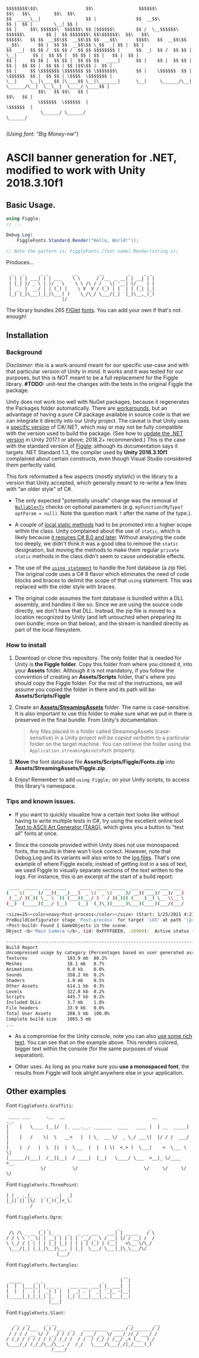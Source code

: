 ```
$$$$$$$$\$$\                  $$\                 $$$$$$\                         $$\   $$\         $$\  $$\              
$$  _____\__|                 $$ |               $$  __$$\                        $$ |  $$ |        \__| $$ |             
$$ |     $$\ $$$$$$\  $$$$$$\ $$ |$$$$$$\        $$ /  \__$$$$$$\  $$$$$$\        $$ |  $$ $$$$$$$\ $$\$$$$$$\  $$\   $$\ 
$$$$$\   $$ $$  __$$\$$  __$$\$$ $$  __$$\       $$$$\   $$  __$$\$$  __$$\       $$ |  $$ $$  __$$\$$ \_$$  _| $$ |  $$ |
$$  __|  $$ $$ /  $$ $$ /  $$ $$ $$$$$$$$ |      $$  _|  $$ /  $$ $$ |  \__|      $$ |  $$ $$ |  $$ $$ | $$ |   $$ |  $$ |
$$ |     $$ $$ |  $$ $$ |  $$ $$ $$   ____|      $$ |    $$ |  $$ $$ |            $$ |  $$ $$ |  $$ $$ | $$ |$$\$$ |  $$ |
$$ |     $$ \$$$$$$$ \$$$$$$$ $$ \$$$$$$$\       $$ |    \$$$$$$  $$ |            \$$$$$$  $$ |  $$ $$ | \$$$$  \$$$$$$$ |
\__|     \__|\____$$ |\____$$ \__|\_______|      \__|     \______/\__|             \______/\__|  \__\__|  \____/ \____$$ |
            $$\   $$ $$\   $$ |                                                                                 $$\   $$ |
            \$$$$$$  \$$$$$$  |                                                                                 \$$$$$$  |
             \______/ \______/                                                                                   \______/ 
                                                                                                                          
```
_(Using font: "Big Money-nw")_

# ASCII banner generation for .NET, modified to work with Unity 2018.3.10f1

## Basic Usage.

```c#
using Figgle;
// ...

Debug.Log(
    FiggleFonts.Standard.Render("Hello, World!"));

// Note the pattern is: FiggleFonts.[font name].Render(string s);

```

Produces...

```
  _   _      _ _         __        __         _     _ _
 | | | | ___| | | ___    \ \      / /__  _ __| | __| | |
 | |_| |/ _ \ | |/ _ \    \ \ /\ / / _ \| '__| |/ _` | |
 |  _  |  __/ | | (_) |    \ V  V / (_) | |  | | (_| |_|
 |_| |_|\___|_|_|\___( )    \_/\_/ \___/|_|  |_|\__,_(_)
                     |/
```

The library bundles 265 [FIGlet](http://www.figlet.org/) [fonts](http://www.jave.de/figlet/fonts.html). You can add your own if that's not enough! 

## Installation

### Background

_Disclaimer:_ this is a work-around meant for our specific use-case and with that particular version of Unity in mind. It works and it was tested for our purposes, but this is NOT meant to be a full replacement for the Figgle library. **#TODO:** unit-test the changes with the tests in the original Figgle the package.

Unity does not work too well with NuGet packages, because it regenerates the Packages folder automatically. There are [workarounds](https://www.what-could-possibly-go-wrong.com/unity-and-nuget/), but an advantage of having a pure C# package available in source code is that we can integrate it directly into our Unity project. The caveat is that Unity uses a [specific version](https://docs.unity3d.com/2018.3/Documentation/Manual/CSharpCompiler.html) of C#/.NET, which may or may not be fully compatible with the version used to build the package. (See how to [update the .NET version](https://docs.microsoft.com/en-us/visualstudio/gamedev/unity/unity-scripting-upgrade) in Unity 2017.1 or above; 2018.2+ recommended.) This is the case with the standard version of [Figgle](https://www.nuget.org/packages/Figgle/): although its documentation says it targets .NET Standard 1.3, the compiler used by **Unity 2018.3.10f1** complained about certain constructs, even though Visual Studio considered them perfectly valid.

This fork reformatted a few aspects (mostly stylistic) in the library to a version that Unity accepted, which generally meant to re-write a few lines with "an older style" of C#. 
* The only expected "potentially unsafe" change was the removal of [`Nullable<T>`](https://docs.microsoft.com/en-us/previous-versions/visualstudio/visual-studio-2012/2cf62fcy(v=vs.110)) checks on optional parameters (e.g. `myFunction(MyType? optParam = null)`. Note the question mark `?` after the name of the type.).

* A couple of [local static methods](https://docs.microsoft.com/en-us/dotnet/csharp/programming-guide/classes-and-structs/local-functions) had to be promoted into a higher scope within the class. Unity complained about the use of `static`, which is likely because [it requires C# 8.0 and later](https://docs.microsoft.com/en-us/dotnet/csharp/programming-guide/classes-and-structs/local-functions#local-function-syntax). Without analyzing the code too deeply, we didn't think it was a good idea to remove the `static` designation, but moving the methods to make them regular `private static` methods in the class didn't seem to cause undesirable effects.

* The use of the [`using statement`](https://docs.microsoft.com/en-us/dotnet/csharp/language-reference/keywords/using-statement) to handle the font database (a zip file). The original code uses a C# 8 flavor which eliminates the need of code blocks and braces to delimit the scope of that `using` statement. This was replaced with the older style with braces.

* The original code assumes the font database is bundled within a DLL assembly, and handles it like so. Since we are using the source code directly, we don't have that DLL. Instead, the zip file is moved to a location recognized by Unity (and left untouched when preparing its own bundle; more on that below), and the stream is handled directly as part of the local filesystem.

### How to install

1) Download or clone this repository. The only folder that is needed for Unity is **the Figgle folder**. Copy this folder from where you cloned it, into your **Assets** folder. Although it is not mandatory, if you follow the convention of creating an **Assets/Scripts** folder, that's where you should copy the Figgle folder. For the rest of the instructions, we will assume you copied the folder in there and its path will be: **Assets/Scripts/Figgle**

2) Create an **[Assets/StreamingAssets](https://docs.unity3d.com/2018.3/Documentation/Manual/StreamingAssets.html)** folder. The name is case-sensitive. It is also important to use this folder to make sure what we put in there is preserved in the final bundle. From Unity's documentation:
   > Any files placed in a folder called StreamingAssets (case-sensitive) in a Unity project _will be copied verbatim_ to a particular folder on the target machine. You can retrieve the folder using the `Application.streamingAssetsPath` property. 

3) **Move** the font database file **Assets/Scripts/Figgle/Fonts.zip** into **Assets/StreamingAssets/Figgle.zip**.

4) Enjoy! Remember to add `using Figgle;` on your Unity scripts, to access this library's namespace.

### Tips and known issues.

* If you want to quickly visualize how a certain text looks like without having to write multiple tests in C#, try using the excellent online tool [Text to ASCII Art Generator (TAAG)](https://www.patorjk.com/software/taag), which gives you a button to "test all" fonts at once.

* Since the console provided within Unity does not use monospaced fonts, the results in there won't look correct. However, note that Debug.Log and its variants will also write to the [log files](https://docs.unity3d.com/2018.3/Documentation/Manual/LogFiles.html). That's one example of where Figgle excels; instead of getting lost in a sea of text, we used Figgle to visually separate sections of the text written to the logs. For instance, this is an excerpt of the start of a build report: 
```bash
 ____  _____  ___  ____     ____  ____  _____  ___  ____  ___  ___
(  _ \(  _  )/ __)(_  _)___(  _ \(  _ \(  _  )/ __)( ___)/ __)/ __)
 )___/ )(_)( \__ \  )( (___))___/ )   / )(_)(( (__  )__) \__ \\__ \
(__)  (_____)(___/ (__)    (__)  (_)\_)(_____)\___)(____)(___/(___/

<size=25><color=navy>Post-process</color></size> (Start: 1/25/2021 4:21:54 AM, CB order: 9999)
PreBuildConfigurator stage 'Post-process' for target 'iOS' at path '[project path]'
<Post-build> Found 1 GameObjects in the scene.
Object <b>'Main Camera'</b>, (id: 0xFFFF8EE0, -28960):  Active status (self: True, hierachy: True)

-------------------------------------------------------------------------------
Build Report
Uncompressed usage by category (Percentages based on user generated assets only):
Textures               183.9 mb  88.2%
Meshes                 18.1 mb   8.7%
Animations             0.0 kb    0.0%
Sounds                 358.2 kb  0.2%
Shaders                1.0 mb    0.5%
Other Assets           614.1 kb  0.3%
Levels                 322.8 kb  0.2%
Scripts                445.7 kb  0.2%
Included DLLs          3.7 mb    1.8%
File headers           33.9 kb   0.0%
Total User Assets      208.5 mb  100.0%
Complete build size    1065.5 mb
...

```
* As a compromise for the Unity console, note you can also [use some rich text](https://docs.unity3d.com/Packages/com.unity.ugui@1.0/manual/StyledText.html). You can see that on the example above. This renders colored, bigger text within the console (for the same purposes of visual separation). 

* Other uses. As long as you make sure you **use a monospaced font**, the results from Figgle will look alright anywhere else in your application.


## Other examples

Font `FiggleFonts.Graffiti`:

```
 ____ ___      .__  __                                 __           ._.
|    |   \____ |__|/  |_ ___.__. _______  ____   ____ |  | __  _____| |
|    |   /    \|  \   __<   |  | \_  __ \/  _ \_/ ___\|  |/ / /  ___/ |
|    |  /   |  \  ||  |  \___  |  |  | \(  <_> )  \___|    <  \___ \ \|
|______/|___|  /__||__|  / ____|  |__|   \____/ \___  >__|_ \/____  >__
             \/          \/                         \/     \/     \/ \/
```

Font `FiggleFonts.ThreePoint`:

```
| | _ ._|_    _ _  _|  _|
|_|| || |\/  | (_)(_|<_\.
         /               
```

Font `FiggleFonts.Ogre`:

```
             _ _                          _           _ 
 /\ /\ _ __ (_) |_ _   _   _ __ ___   ___| | _____   / \
/ / \ \ '_ \| | __| | | | | '__/ _ \ / __| |/ / __| /  /
\ \_/ / | | | | |_| |_| | | | | (_) | (__|   <\__ \/\_/ 
 \___/|_| |_|_|\__|\__, | |_|  \___/ \___|_|\_\___/\/   
                   |___/                                
```

Font `FiggleFonts.Rectangles`:

```
                                            __ 
 _____     _ _                      _      |  |
|  |  |___|_| |_ _ _    ___ ___ ___| |_ ___|  |
|  |  |   | |  _| | |  |  _| . |  _| '_|_ -|__|
|_____|_|_|_|_| |_  |  |_| |___|___|_,_|___|__|
                |___|                          
```

Font `FiggleFonts.Slant`:

```
   __  __      _ __                           __        __
  / / / /___  (_) /___  __   _________  _____/ /_______/ /
 / / / / __ \/ / __/ / / /  / ___/ __ \/ ___/ //_/ ___/ / 
/ /_/ / / / / / /_/ /_/ /  / /  / /_/ / /__/ ,< (__  )_/  
\____/_/ /_/_/\__/\__, /  /_/   \____/\___/_/|_/____(_)   
                 /____/                                   
```
